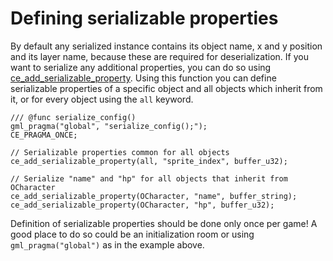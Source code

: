 # Defining serializable properties
By default any serialized instance contains its object name, x and y position and its layer name, because these are required for deserialization. If you want to serialize any additional properties, you can do so using [ce_add_serializable_property](./ce_add_serializable_property.html). Using this function you can define serializable properties of a specific object and all objects which inherit from it, or for every object using the `all` keyword.

```gml
/// @func serialize_config()
gml_pragma("global", "serialize_config();");
CE_PRAGMA_ONCE;

// Serializable properties common for all objects
ce_add_serializable_property(all, "sprite_index", buffer_u32);

// Serialize "name" and "hp" for all objects that inherit from OCharacter
ce_add_serializable_property(OCharacter, "name", buffer_string);
ce_add_serializable_property(OCharacter, "hp", buffer_u32);
```

Definition of serializable properties should be done only once per game! A good place to do so could be an initialization room or using `gml_pragma("global")` as in the example above.